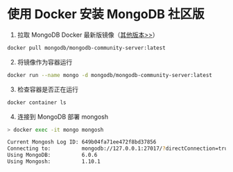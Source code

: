 # 使用 Docker 安装 MongoDB 社区版

1. 拉取 MongoDB Docker 最新版镜像（[其他版本>>](https://hub.docker.com/r/mongodb/mongodb-community-server/tags)）

```sh
docker pull mongodb/mongodb-community-server:latest
```

2. 将镜像作为容器运行

```sh
docker run --name mongo -d mongodb/mongodb-community-server:latest
```

3. 检查容器是否正在运行

```sh
docker container ls
```

4. 连接到 MongoDB 部署 mongosh

```sh
> docker exec -it mongo mongosh

Current Mongosh Log ID: 649b04fa71ee472f8bd37856
Connecting to:          mongodb://127.0.0.1:27017/?directConnection=true&serverSelectionTimeoutMS=2000&appName=mongosh+1.10.1
Using MongoDB:          6.0.6
Using Mongosh:          1.10.1
```
